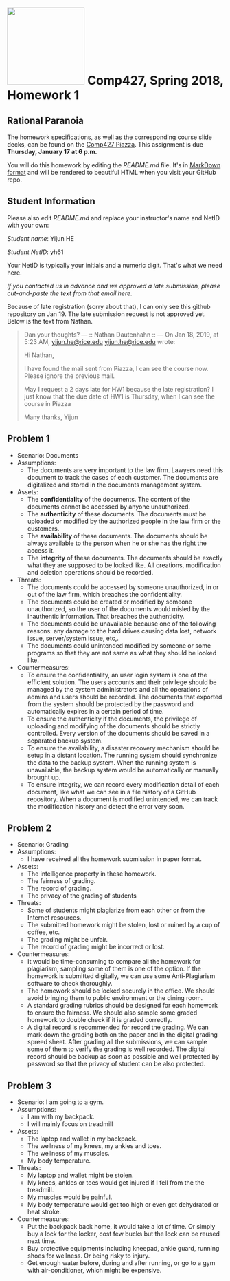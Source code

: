 # <img src="http://www.rice.edu/_images/rice-logo.jpg" width=180> Comp427, Spring 2018, Homework 1
## Rational Paranoia
The homework specifications, as well as the corresponding course slide decks,
can be found on the [Comp427 Piazza](https://piazza.com/class/jqifhp864b37ju).
This assignment is due **Thursday, January 17 at 6 p.m.**

You will do this homework by editing the _README.md_ file. It's in
[MarkDown format](https://guides.github.com/features/mastering-markdown/)
and will be rendered to beautiful HTML when you visit your GitHub repo.

## Student Information
Please also edit _README.md_ and replace your instructor's name and NetID with your own:

_Student name_: Yijun HE

_Student NetID_: yh61

Your NetID is typically your initials and a numeric digit. That's
what we need here.

_If you contacted us in advance and we approved a late submission,
please cut-and-paste the text from that email here._

Because of late registration (sorry about that), I can only see this github repository on Jan 19. The late submission request is not approved yet. Below is the text from Nathan.

> Dan your thoughts?
> — :: Nathan Dautenhahn :: — 
> On Jan 18, 2019, at 5:23 AM, <yijun.he@rice.edu> <yijun.he@rice.edu> wrote:
> 
> Hi Nathan,
>  
> I have found the mail sent from Piazza, I can see the course now. Please ignore the previous mail.
>  
> May I request a 2 days late for HW1 because the late registration? I just know that the due date of HW1 is Thursday, when I can see the course in Piazza
>  
> Many thanks,
> Yijun


## Problem 1
- Scenario: Documents
- Assumptions:
  - The documents are very important to the law firm. Lawyers need this document to track the cases of each customer. The documents are digitalized and stored in the documents management system.
- Assets:
  - The **confidentiality** of the documents. The content of the documents cannot be accessed by anyone unauthorized. 
  - The **authenticity** of these documents. The documents must be uploaded or modified by the authorized people in the law firm or the customers.
  - The **availability** of these documents. The documents should be always available to the person when he or she has the right the access it. 
  - The **integrity** of these documents. The documents should be exactly what they are supposed to be looked like. All creations, modification and deletion operations should be recorded.
- Threats:
  - The documents could be accessed by someone unauthorized, in or out of the law firm, which breaches the confidentiality.
  - The documents could be created or modified by someone unauthorized, so the user of the documents would misled by the inauthentic information. That breaches the authenticity.
  - The documents could be unavailable because one of the following reasons: any damage to the hard drives causing data lost, network issue, server/system issue, etc,.
  - The documents could unintended modified by someone or some programs so that they are not same as what they should be looked like.
- Countermeasures:
  - To ensure the confidentiality, an user login system is one of the efficient solution. The users accounts and their privilege should be managed by the system administrators and all the operations of admins and users should be recorded. The documents that exported from the system should be protected by the password and automatically expires in a certain period of time.
  - To ensure the authenticity if the documents, the privilege of uploading and modifying of the documents should be strictly controlled. Every version of the documents should be saved in a separated backup system.
  - To ensure the availability, a disaster recovery mechanism should be setup in a distant location. The running system should synchronize the data to the backup system. When the running system is unavailable, the backup system would be automatically or manually brought up.
  - To ensure integrity, we can record every modification detail of each document, like what we can see in a file history of a GitHub repository. When a document is modified unintended, we can track the modification history and detect the error very soon.

## Problem 2
- Scenario: Grading
- Assumptions:
  - I have received all the homework submission in paper format.
- Assets:
  - The intelligence property in these homework.
  - The fairness of grading.
  - The record of grading.
  - The privacy of the grading of students
- Threats:
  - Some of students might plagiarize from each other or from the Internet resources.
  - The submitted homework might be stolen, lost or ruined by a cup of coffee, etc.
  - The grading might be unfair.
  - The record of grading might be incorrect or lost. 
- Countermeasures:
  - It would be time-consuming to compare all the homework for plagiarism, sampling some of them is one of the option. If the homework is submitted digitally, we can use some Anti-Plagiarism software to check thoroughly.
  - The homework should be locked securely in the office. We should avoid bringing them to public environment or the dining room.
  - A standard grading rubrics should be designed for each homework to ensure the fairness. We should also sample some graded homework to double check if it is graded correctly.
  - A digital record is recommended for record the grading. We can mark down the grading both on the paper and in the digital grading spreed sheet. After grading all the submissions, we can sample some of them to verify the grading is well recorded. The digital record should be backup as soon as possible and well protected by password so that the privacy of student can be also protected.

## Problem 3
- Scenario: I am going to a gym.
- Assumptions:
  - I am with my backpack.
  - I will mainly focus on treadmill
- Assets:
  - The laptop and wallet in my backpack.
  - The wellness of my knees, my ankles and toes.
  - The wellness of my muscles.
  - My body temperature.
- Threats:
  - My laptop and wallet might be stolen.
  - My knees, ankles or toes would get injured if I fell from the the treadmill.
  - My muscles would be painful.
  - My body temperature would get too high or even get dehydrated or heat stroke.
- Countermeasures:
  - Put the backpack back home, it would take a lot of time. Or simply buy a lock for the locker, cost few bucks but the lock can be reused next time.
  - Buy protective equipments including kneepad, ankle guard, running shoes for wellness. Or being risky to injury.
  - Get enough water before, during and after running, or go to a gym with air-conditioner, which might be expensive.

